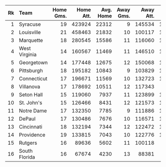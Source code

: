 |   Rk | Team          |   Home Gms. |   Home Att. |   Avg. Home |   Away Gms. |   Away Att. |   Avg. Away |   Neut. Gms. | Neut. Att.   | Avg. Neut.   |   Total Gms. |   Total Att. | Avg.    |
|-----:|:--------------|------------:|------------:|------------:|------------:|------------:|------------:|-------------:|:-------------|:-------------|-------------:|-------------:|:--------|
|    1 | Syracuse      |          19 |      423924 |       22312 |           9 |      145534 |       16170 |            3 | 30,935       | 10,312       |           31 |       600393 | 19,368  |
|    2 | Louisville    |          21 |      458463 |       21832 |          10 |      100117 |       10012 |            0 | 0            | 0            |           31 |       558580 | 18,019  |
|    3 | Marquette     |          18 |      280545 |       15586 |          11 |      116060 |       10551 |            2 | n/a          | n/a          |           31 |       396605 | 13,676* |
|    4 | West Virginia |          14 |      160567 |       11469 |          11 |      146510 |       13319 |            5 | 50,467       | 10,093       |           30 |       357544 | 11,918  |
|    5 | Georgetown    |          14 |      177448 |       12675 |          12 |      150068 |       12506 |            4 | 23,403       | 5,851        |           30 |       350919 | 11,697  |
|    6 | Pittsburgh    |          18 |      195182 |       10843 |           9 |      103829 |       11537 |            4 | 51,959       | 12,990       |           31 |       350970 | 11,322  |
|    7 | Connecticut   |          17 |      196671 |       11569 |          10 |      132723 |       13272 |            3 | 7,200        | 2,400        |           30 |       336594 | 11,220  |
|    8 | Villanova     |          17 |      178692 |       10511 |          12 |      117343 |        9779 |            2 | 13,974       | 6,987        |           31 |       310009 | 10,000  |
|    9 | Seton Hall    |          15 |      119060 |        7937 |          11 |      123899 |       11264 |            4 | 3,365        | 3,365**      |           31 |       246324 | 9,123** |
|   10 | St. John's    |          15 |      126466 |        8431 |          12 |      121573 |       10131 |            3 | 15,270       | 5,090        |           30 |       263309 | 8,777   |
|   11 | Notre Dame    |          17 |      132350 |        7785 |           9 |      111886 |       12432 |            4 | 9,333        | 3,111†       |           30 |       253569 | 8,743†  |
|   12 | DePaul        |          17 |      130486 |        7676 |          10 |      116571 |       11657 |            3 | 4,995        | 2,498‡       |           30 |       252052 | 8,691‡  |
|   13 | Cincinnati    |          18 |      132194 |        7344 |          12 |      122472 |       10206 |            1 | 6,016        | 6,016        |           31 |       260682 | 8,409   |
|   14 | Providence    |          19 |      133815 |        7043 |          10 |      122776 |       12278 |            2 | 745          | 372          |           31 |       257336 | 8,301   |
|   15 | Rutgers       |          16 |       89636 |        5602 |          11 |      100118 |        9102 |            3 | 29,786       | 9,929        |           30 |       219540 | 7,318   |
|   16 | South Florida |          16 |       67674 |        4230 |          13 |       88381 |        6799 |            2 | 1,100        | 1,100§       |           31 |       157155 | 5,239§  |